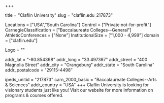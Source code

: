 
+++

title = "Claflin University"
slug = "claflin.edu_217873"

Locations = ["USA","South Carolina"]
Control = ["Private not-for-profit"]
CarnegieClassification = ["Baccalaureate Colleges--General"]
AthleticConferences = ["None"]
InstitutionalSize = ["1,000 - 4,999"]
domain = ["claflin.edu"]

Logo = ""

addr_lat = "-80.854368"
addr_long = "33.497367"
addr_street = "400 Magnolia Street"
addr_city = "Orangeburg"
addr_state = "South Carolina"
addr_postalcode = "29115-4498"

ipeds_unitid = "217873"
carn_2000_basic = "Baccalaureate Colleges--Arts & Sciences"
addr_country = "USA"
+++
    Claflin University is looking for visionary students just like you! Visit our website for more information on programs &amp; courses offered.

